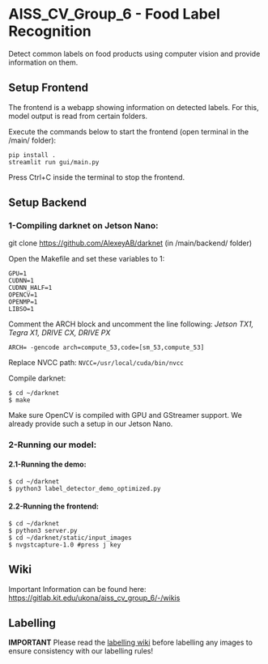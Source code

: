 # AISS_CV_Group_6 - Food Label Recognition

Detect common labels on food products using computer vision and provide information on them.

## Setup Frontend

The frontend is a webapp showing information on detected labels. For this, model output is read from certain folders.

Execute the commands below to start the frontend (open terminal in the /main/ folder):
```
pip install .
streamlit run gui/main.py
```

Press Ctrl+C inside the terminal to stop the frontend.

## Setup Backend

### 1-Compiling darknet on Jetson Nano:
git clone https://github.com/AlexeyAB/darknet (in /main/backend/ folder)

Open the Makefile and set these variables to 1:
```
GPU=1
CUDNN=1
CUDNN_HALF=1
OPENCV=1
OPENMP=1
LIBSO=1
```

Comment the ARCH block and uncomment the line following: *Jetson TX1, Tegra X1, DRIVE CX, DRIVE PX*
```
ARCH= -gencode arch=compute_53,code=[sm_53,compute_53]
```

Replace NVCC path:
`NVCC=/usr/local/cuda/bin/nvcc`

Compile darknet:
```
$ cd ~/darknet
$ make
```

Make sure OpenCV is compiled with GPU and GStreamer support. We already provide such a setup in our Jetson Nano.

### 2-Running our model:

#### 2.1-Running the demo:

```
$ cd ~/darknet
$ python3 label_detector_demo_optimized.py
```

#### 2.2-Running the frontend:

```
$ cd ~/darknet
$ python3 server.py
$ cd ~/darknet/static/input_images
$ nvgstcapture-1.0 #press j key
```

## Wiki

Important Information can be found here: https://gitlab.kit.edu/ukona/aiss_cv_group_6/-/wikis

## Labelling

**IMPORTANT**
Please read the [labelling wiki](https://gitlab.kit.edu/ukona/aiss_cv_group_6/-/wikis/Labeling-Convention) before labelling any images to ensure consistency with our labelling rules!
